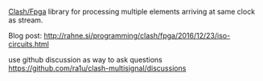 
[Clash/Fpga](http://www.clash-lang.org/) library for processing 
multiple elements arriving at same clock as stream.

Blog post:
http://rahne.si/programming/clash/fpga/2016/12/23/iso-circuits.html

use github discussion as way to ask questions
https://github.com/ra1u/clash-multisignal/discussions

